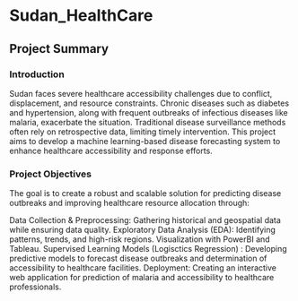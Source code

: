 # Sudan_HealthCare

## Project Summary

### Introduction
Sudan faces severe healthcare accessibility challenges due to conflict, displacement, and resource constraints. Chronic diseases such as diabetes and hypertension, along with frequent outbreaks of infectious diseases like malaria, exacerbate the situation. Traditional disease surveillance methods often rely on retrospective data, limiting timely intervention. This project aims to develop a machine learning-based disease forecasting system to enhance healthcare accessibility and response efforts.


### Project Objectives

The goal is to create a robust and scalable solution for predicting disease outbreaks and improving healthcare resource allocation through:

Data Collection & Preprocessing: Gathering historical and geospatial data while ensuring data quality.
Exploratory Data Analysis (EDA): Identifying patterns, trends, and high-risk regions. Visualization with PowerBI and Tableau.
Supervised Learning Models (Logisctics Regression) : Developing predictive models to forecast disease outbreaks and determination of accessibility to healthcare facilities.
Deployment: Creating an interactive web application for prediction of malaria and accessibility to healthcare professionals.




